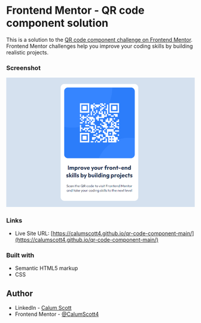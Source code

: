 # Frontend Mentor - QR code component solution

This is a solution to the [QR code component challenge on Frontend Mentor](https://www.frontendmentor.io/challenges/qr-code-component-iux_sIO_H). Frontend Mentor challenges help you improve your coding skills by building realistic projects. 

### Screenshot

![](./screenshot.png)

### Links

- Live Site URL: [https://calumscott4.github.io/qr-code-component-main/](https://calumscott4.github.io/qr-code-component-main/)

### Built with

- Semantic HTML5 markup
- CSS

## Author

- LinkedIn - [Calum Scott](https://www.linkedin.com/in/calum-francis-scott/)
- Frontend Mentor - [@CalumScott4](https://www.frontendmentor.io/profile/CalumScott4)
